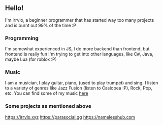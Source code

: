## Hello!

I'm irrvlo, a beginner programmer that has started way too many projects and is burnt out 99% of the time :P

### Programming

I'm somewhat experienced in JS, I do more backend than frontend, but frontend is really fun
I'm trying to get into other languages, like C#, Java, maybe Lua (for roblox :P)

### Music

I am a musician, I play guitar, piano, (used to play trumpet) and sing. I listen to a variety of genres like Jazz Fusion (listen to Casiopea :P), Rock, Pop, etc.
You can find some of my music [here](https://open.spotify.com/artist/5ndtYQXJoyrvAgIpiCbkTw)

### Some projects as mentioned above
https://irrvlo.xyz
https://parasocial.gg
https://namelesshub.com

